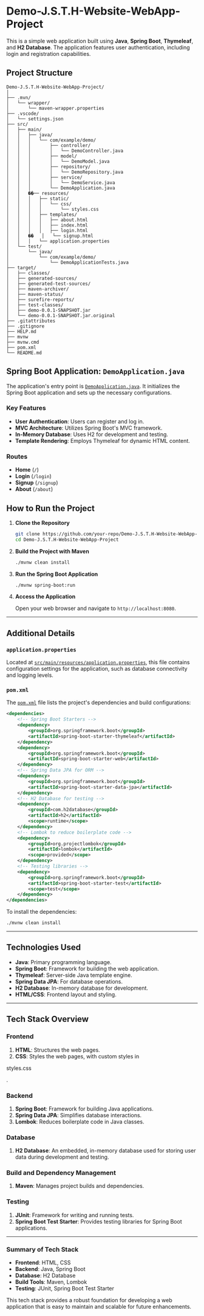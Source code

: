 # Demo-J.S.T.H-Website-WebApp-Project

This is a simple web application built using **Java**, **Spring Boot**, **Thymeleaf**, and **H2 Database**. The application features user authentication, including login and registration capabilities.

## Project Structure

```
Demo-J.S.T.H-Website-WebApp-Project/
│
├── .mvn/
│   └── wrapper/
│       └── maven-wrapper.properties
├── .vscode/
│   └── settings.json
├── src/
│   ├── main/
│   │   ├── java/
│   │   │   └── com/example/demo/
│   │   │       ├── controller/
│   │   │       │   └── DemoController.java
│   │   │       ├── model/
│   │   │       │   └── DemoModel.java
│   │   │       ├── repository/
│   │   │       │   └── DemoRepository.java
│   │   │       ├── service/
│   │   │       │   └── DemoService.java
│   │   │       └── DemoApplication.java
│   │   ��── resources/
│   │   │   ├── static/
│   │   │   │   └── css/
│   │   │   │       └── styles.css
│   │   │   ├── templates/
│   │   │   │   ├── about.html
│   │   │   │   ├── index.html
│   │   │   │   ├── login.html
│   │   ��   │   └── signup.html
│   │   │   └── application.properties
│   └── test/
│       └── java/
│           └── com/example/demo/
│               └── DemoApplicationTests.java
├── target/
│   ├── classes/
│   ├── generated-sources/
│   ├── generated-test-sources/
│   ├── maven-archiver/
│   ├── maven-status/
│   ├── surefire-reports/
│   ├── test-classes/
│   ├── demo-0.0.1-SNAPSHOT.jar
│   └── demo-0.0.1-SNAPSHOT.jar.original
├── .gitattributes
├── .gitignore
├── HELP.md
├── mvnw
├── mvnw.cmd
├── pom.xml
└── README.md
```

## Spring Boot Application: `DemoApplication.java`

The application's entry point is [`DemoApplication.java`](src/main/java/com/example/demo/DemoApplication.java). It initializes the Spring Boot application and sets up the necessary configurations.

### Key Features

- **User Authentication**: Users can register and log in.
- **MVC Architecture**: Utilizes Spring Boot's MVC framework.
- **In-Memory Database**: Uses H2 for development and testing.
- **Template Rendering**: Employs Thymeleaf for dynamic HTML content.

### Routes

- **Home** (`/`)
- **Login** (`/login`)
- **Signup** (`/signup`)
- **About** (`/about`)

## How to Run the Project

1. **Clone the Repository**

   ```bash
   git clone https://github.com/your-repo/Demo-J.S.T.H-Website-WebApp-Project.git
   cd Demo-J.S.T.H-Website-WebApp-Project
   ```

2. **Build the Project with Maven**

   ```bash
   ./mvnw clean install
   ```

3. **Run the Spring Boot Application**

   ```bash
   ./mvnw spring-boot:run
   ```

4. **Access the Application**

   Open your web browser and navigate to `http://localhost:8080`.

---

## Additional Details

### `application.properties`

Located at [`src/main/resources/application.properties`](src/main/resources/application.properties), this file contains configuration settings for the application, such as database connectivity and logging levels.

### `pom.xml`

The [`pom.xml`](pom.xml) file lists the project's dependencies and build configurations:

```xml
<dependencies>
    <!-- Spring Boot Starters -->
    <dependency>
        <groupId>org.springframework.boot</groupId>
        <artifactId>spring-boot-starter-thymeleaf</artifactId>
    </dependency>
    <dependency>
        <groupId>org.springframework.boot</groupId>
        <artifactId>spring-boot-starter-web</artifactId>
    </dependency>
    <!-- Spring Data JPA for ORM -->
    <dependency>
        <groupId>org.springframework.boot</groupId>
        <artifactId>spring-boot-starter-data-jpa</artifactId>
    </dependency>
    <!-- H2 Database for testing -->
    <dependency>
        <groupId>com.h2database</groupId>
        <artifactId>h2</artifactId>
        <scope>runtime</scope>
    </dependency>
    <!-- Lombok to reduce boilerplate code -->
    <dependency>
        <groupId>org.projectlombok</groupId>
        <artifactId>lombok</artifactId>
        <scope>provided</scope>
    </dependency>
    <!-- Testing libraries -->
    <dependency>
        <groupId>org.springframework.boot</groupId>
        <artifactId>spring-boot-starter-test</artifactId>
        <scope>test</scope>
    </dependency>
</dependencies>
```

To install the dependencies:

```bash
./mvnw clean install
```

---

## Technologies Used

- **Java**: Primary programming language.
- **Spring Boot**: Framework for building the web application.
- **Thymeleaf**: Server-side Java template engine.
- **Spring Data JPA**: For database operations.
- **H2 Database**: In-memory database for development.
- **HTML/CSS**: Frontend layout and styling.

---

## Tech Stack Overview

### Frontend

1. **HTML**: Structures the web pages.
2. **CSS**: Styles the web pages, with custom styles in 

styles.css

.

### Backend

1. **Spring Boot**: Framework for building Java applications.
2. **Spring Data JPA**: Simplifies database interactions.
3. **Lombok**: Reduces boilerplate code in Java classes.

### Database

1. **H2 Database**: An embedded, in-memory database used for storing user data during development and testing.

### Build and Dependency Management

1. **Maven**: Manages project builds and dependencies.

### Testing

1. **JUnit**: Framework for writing and running tests.
2. **Spring Boot Test Starter**: Provides testing libraries for Spring Boot applications.

---

### Summary of Tech Stack

- **Frontend**: HTML, CSS
- **Backend**: Java, Spring Boot
- **Database**: H2 Database
- **Build Tools**: Maven, Lombok
- **Testing**: JUnit, Spring Boot Test Starter

This tech stack provides a robust foundation for developing a web application that is easy to maintain and scalable for future enhancements.
